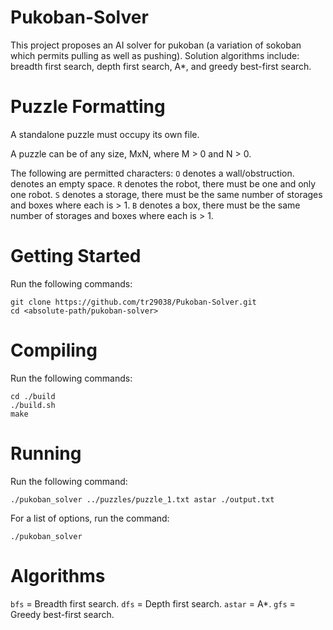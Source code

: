 # Pukoban-Solver
This project proposes an AI solver for pukoban (a variation of sokoban which permits pulling as well as pushing). Solution algorithms include: breadth first search, depth first search, A*, and greedy best-first search.

# Puzzle Formatting
A standalone puzzle must occupy its own file.

A puzzle can be of any size, MxN, where M > 0 and N > 0.

The following are permitted characters:
`O` denotes a wall/obstruction.
` ` denotes an empty space.
`R` denotes the robot, there must be one and only one robot.
`S` denotes a storage, there must be the same number of storages and boxes where each is > 1.
`B` denotes a box, there must be the same number of storages and boxes where each is > 1.

# Getting Started
Run the following commands:
```
git clone https://github.com/tr29038/Pukoban-Solver.git
cd <absolute-path/pukoban-solver>
```

# Compiling
Run the following commands:
```
cd ./build
./build.sh
make
```

# Running
Run the following command:
```
./pukoban_solver ../puzzles/puzzle_1.txt astar ./output.txt
```

For a list of options, run the command:
```
./pukoban_solver
```

# Algorithms
`bfs` = Breadth first search.
`dfs` = Depth first search.
`astar` = A*.
`gfs` = Greedy best-first search.
